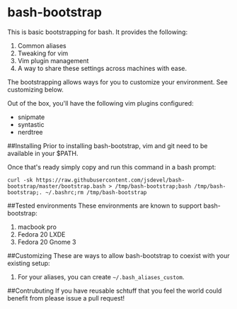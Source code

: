 bash-bootstrap
===================
This is basic bootstrapping for bash.  It provides the following:

1. Common aliases
2. Tweaking for vim
3. Vim plugin management
4. A way to share these settings across machines with ease.

The bootstrapping allows ways for you to customize your environment.  See customizing
below.

Out of the box, you'll have the following vim plugins configured:

* snipmate
* syntastic
* nerdtree

##Installing
Prior to installing bash-bootstrap, vim and git need to be available in your $PATH.

Once that's ready simply copy and run this command in a
bash prompt:

`curl -sk https://raw.githubusercontent.com/jsdevel/bash-bootstrap/master/bootstrap.bash > /tmp/bash-bootstrap;bash /tmp/bash-bootstrap;. ~/.bashrc;rm /tmp/bash-bootstrap`

##Tested environments
These environments are known to support bash-bootstrap:

1. macbook pro
2. Fedora 20 LXDE
3. Fedora 20 Gnome 3

##Customizing
These are ways to allow bash-bootstrap to coexist with your existing setup:

1. For your aliases, you can create `~/.bash_aliases_custom`.

##Contrubuting
If you have reusable schtuff that you feel the world could benefit from please issue
a pull request!
